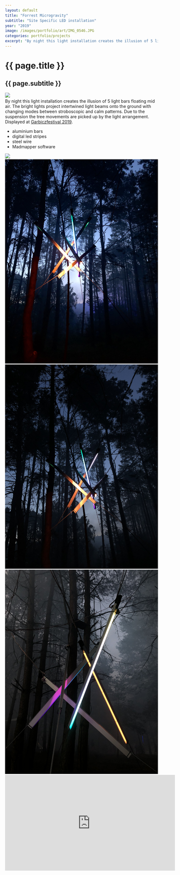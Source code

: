 ```yaml
---
layout: default
title: "Forrest Microgravity"
subtitle: "Site Specific LED installation"
year: "2019"
image: /images/portfolio/art/IMG_0546.JPG
categories: portfolio/projects
excerpt: "By night this light installation creates the illusion of 5 light bars floating mid air. The bright lights project intertwined light beams onto the ground with changing modes between stroboscopic and calm patterns. Due to the suspension the tree movements are picked up by the light arrangement."
---
```

<div class="portfolio">

<h1>{{ page.title }}</h1>
<h2>{{ page.subtitle }}</h2>

<section>
<img img="" src="/images/portfolio/art/IMG_0546.JPG">
</section>
<section>
By night this light installation creates the illusion of 5 light bars floating mid air. The bright lights project intertwined light beams onto the ground with changing modes between stroboscopic and calm patterns. Due to the suspension the tree movements are picked up by the light arrangement. Displayed at <a href="https://garbiczfestival.com">Garbiczfestival 2019</a>.
<p>
<ul>
  <li>aluminium bars</li>
  <li>digital led stripes</li>
  <li>steel wire</li>
  <li>Madmapper software</li>
</ul>
</p><!--more-->
</section>
<section>
<img img="" src="/images/portfolio/art/IMG_0373.JPG">
<img img="" src="/images/portfolio/art/IMG_5966.jpeg">
<img img="" src="/images/portfolio/art/IMG_5970.jpeg">
<img img="" src="/images/portfolio/art/IMG_5997.jpeg">
</section>

<section>
<iframe width="560" height="315" src="https://www.youtube.com/embed/LkRM7SAfryg?si=7UvtRM8aA4Phhstj" title="YouTube video player" frameborder="0" allow="accelerometer; autoplay; clipboard-write; encrypted-media; gyroscope; picture-in-picture" allowfullscreen></iframe>
</section>



</div>
